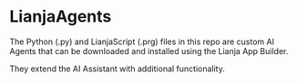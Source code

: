# LianjaAgents

The Python (.py) and LianjaScript (.prg) files in this repo are custom AI Agents that can be downloaded and installed using the Lianja App Builder.

They extend the AI Assistant with additional functionality.


